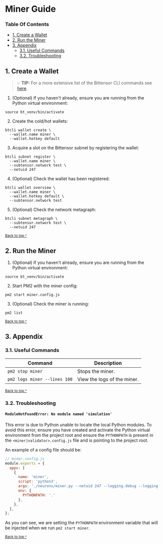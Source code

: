 # Miner Guide

### Table Of Contents

* [1. Create a Wallet](#1-create-a-wallet)
* [2. Run the Miner](#2-run-the-miner)
* [3. Appendix](#3-appendix)
  - [3.1. Useful Commands](#31-useful-commands)
  - [3.2. Troubleshooting](#32-troubleshooting)

## 1. Create a Wallet

> 💡 **TIP:** For a more extensive list of the Bittensor CLI commands see [here](https://docs.bittensor.com/btcli).

1. (Optional) If you haven't already, ensure you are running from the Python virtual environment:
```shell
source bt_venv/bin/activate
```

2. Create the cold/hot wallets:
```shell
btcli wallet create \
  --wallet.name miner \
  --wallet.hotkey default
```

3. Acquire a slot on the Bittensor subnet by registering the wallet:
```shell
btcli subnet register \
  --wallet.name miner \
  --subtensor.network test \
  --netuid 247
```

4. (Optional) Check the wallet has been registered:
```shell
btcli wallet overview \
  --wallet.name miner \
  --wallet.hotkey default \
  --subtensor.network test
```

5. (Optional) Check the network metagraph:
```shell
btcli subnet metagraph \
  --subtensor.network test \
  --netuid 247
```

<sup>[Back to top ^][table-of-contents]</sup>

## 2. Run the Miner

1. (Optional) If you haven't already, ensure you are running from the Python virtual environment:
```shell
source bt_venv/bin/activate
```

2. Start PM2 with the miner config:
```shell
pm2 start miner.config.js
```

3. (Optional) Check the miner is running:
```shell
pm2 list
```

<sup>[Back to top ^][table-of-contents]</sup>

## 3. Appendix

### 3.1. Useful Commands

| Command                      | Description                 |
|------------------------------|-----------------------------|
| `pm2 stop miner`             | Stops the miner.            |
| `pm2 logs miner --lines 100` | View the logs of the miner. |

<sup>[Back to top ^][table-of-contents]</sup>

### 3.2. Troubleshooting

#### `ModuleNotFoundError: No module named 'simulation'`

This error is due to Python unable to locate the local Python modules. To avoid this error, ensure you have created and activate the Python virtual environment from the project root and ensure the `PYTHONPATH` is present in the `<miner|validator>.config.js` file and is pointing to the project root.

An example of a config file should be:
```js
// miner.config.js
module.exports = {
  apps: [
    {
      name: 'miner',
      script: 'python3',
      args: './neurons/miner.py --netuid 247 --logging.debug --logging.trace --subtensor.network test --wallet.name miner --wallet.hotkey default --axon.port 8091',
      env: {
        PYTHONPATH: '.'
      },
    },
  ],
};
```

As you can see, we are setting the `PYTHONPATH` environment variable that will be injected when we run `pm2 start miner`.

<sup>[Back to top ^][table-of-contents]</sup>

<!-- links -->
[table-of-contents]: #table-of-contents
